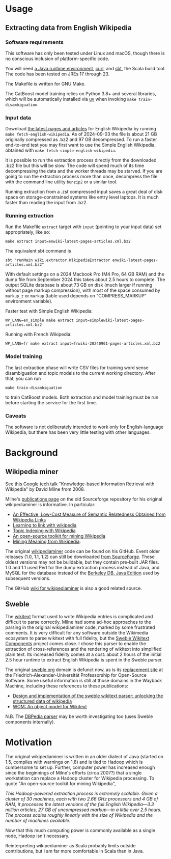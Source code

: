 # Usage

## Extracting data from English Wikipedia

### Software requirements

This software has only been tested under Linux and macOS, though there is no conscious inclusion of platform-specific
code.

You will need [a Java runtime environment](https://sdkman.io/), [curl](https://curl.se/), and [sbt](https://www.scala-sbt.org/1.x/docs/Setup.html),
the Scala build tool. The code has been tested on JREs 17 through 23.

The Makefile is written for GNU Make.

The CatBoost model training relies on Python 3.8+ and several libraries, which will be automatically installed via
[uv](https://github.com/astral-sh/uv) when invoking `make train-disambiguation`.

### Input data

Download [the latest pages and articles](https://dumps.wikimedia.org/enwiki/latest/enwiki-latest-pages-articles.xml.bz2)
for English Wikipedia by running `make fetch-english-wikipedia`. As of 2024-09-03 the file is about 21 GB originally
compressed as .bz2 and 97 GB decompressed. To run a faster end-to-end test you may first want to use the Simple English
Wikipedia, obtained with `make fetch-simple-english-wikipedia`.

It is possible to run the extraction process directly from the downloaded .bz2 file but this will be slow. The
code will spend much of its time decompressing the data and the worker threads may be starved. If you are going to run
the extraction process more than once, decompress the file with the command line utility `bunzip2` or a similar tool.

Running extraction from a .zst compressed input saves a great deal of disk space on storage-constrained systems like
entry level laptops. It is much faster than reading the input from .bz2.

### Running extraction
Run the Makefile `extract` target with `input` (pointing to your input data) set appropriately, like so:

```
make extract input=enwiki-latest-pages-articles.xml.bz2
```

The equivalent sbt command is
```
sbt "runMain wiki.extractor.WikipediaExtractor enwiki-latest-pages-articles.xml.bz2"
```

With default settings on a 2024 Macbook Pro (M4 Pro, 64 GB RAM) and the dump file from September
2024 this takes about 2.5 hours to complete. The output SQLite database is about 73 GB on disk (much larger if running
without page markup compression), with most of the space consumed by `markup_z` or `markup` (table used
depends on "COMPRESS_MARKUP" environment variable).

Faster test with Simple English Wikipedia:

```
WP_LANG=en_simple make extract input=simplewiki-latest-pages-articles.xml.bz2
```

Running with French Wikipedia:

```
WP_LANG=fr make extract input=frwiki-20240901-pages-articles.xml.bz2
```

### Model training
The last extraction phase will write CSV files for training word sense disambiguation and topic models to the current
working directory. After that, you can run

```
make train-disambiguation
```

to train CatBoost models. Both extraction and model training must be run before starting the service for the first time.

### Caveats

The software is not deliberately intended to work only for English-language Wikipedia, but there has been very little
testing with other languages.

# Background

## Wikipedia miner
See [this Google tech talk](https://www.youtube.com/watch?v=NFCZuzA4cFc) "Knowledge-based Information Retrieval with
Wikipedia" by David Milne from 2008.

Milne's [publications page](https://wikipedia-miner.sourceforge.net/publications.htm) on the old Sourceforge
repository for his original wikipediaminer is informative. In particular:
- [An Effective, Low-Cost Measure of Semantic Relatedness Obtained from Wikipedia Links](https://citeseerx.ist.psu.edu/document?repid=rep1&type=pdf&doi=8d1eda296fcb4ecb4835248e3ab987b453bb7979)
- [Learning to link with wikipedia](https://dl.acm.org/doi/10.1145/1458082.1458150)
- [Topic Indexing with Wikipedia](https://cdn.aaai.org/Workshops/2008/WS-08-15/WS08-15-004.pdf)
- [An open-source toolkit for mining Wikipedia](https://www.sciencedirect.com/science/article/pii/S000437021200077X)
- [Mining Meaning from Wikipedia](https://arxiv.org/abs/0809.4530).

The original [wikipediaminer](https://github.com/dnmilne/wikipediaminer) code can be found on his GitHub. Event older
releases (1.0, 1.1, 1.2) can still be downloaded
[from SourceForge](https://sourceforge.net/projects/wikipedia-miner/files/wikipedia-miner/). These oldest versions may
not be buildable, but they contain pre-built JAR files. 1.0 and 1.1 used Perl for the dump extraction process instead
of Java, and MySQL for the database instead of the [Berkeley DB, Java Edition](https://github.com/berkeleydb/je)
used by subsequent versions.

The GitHub [wiki for wikipediaminer](https://github.com/dnmilne/wikipediaminer/wiki) is also a good related source.

## Sweble

The [wikitext](https://en.wikipedia.org/wiki/Help:Wikitext) format used to write Wikipedia entries is complicated and
difficult to parse correctly. Milne had some ad-hoc approaches to the parsing in the original wikipediaminer code,
marked by some frustrated comments. It is very difficult for any software outside the Wikimedia ecosystem to parse
wikitext with full fidelity, but the [Sweble Wikitext Components](https://github.com/sweble/sweble-wikitext) project
comes close. I chose this parser to enable the extraction of cross-references and the rendering of wikitext into
simplified plain text. Its increased fidelity comes at a cost: about 2 hours of the initial 2.5 hour runtime to extract
English Wikipedia is spent in the Sweble parser.

The original [sweble.org](http://sweble.org) domain is defunct now, as is its
[replacement site](https://osr.cs.fau.de/software/sweble-wikitext/) at the Friedrich-Alexander-Universität Professorship
for Open-Source Software. Some useful information is still at those domains in the Wayback Machine, including these
references to these publications:

- [Design and implementation of the sweble wikitext parser: unlocking the structured data of wikipedia](https://opensym.org/ws2011/_media/proceedings%253Ap72-dohrn.pdf)
- [WOM: An object model for Wikitext](https://dirkriehle.com/wp-content/uploads/2011/07/wom-tr.pdf)

N.B. The [DBPedia parser](https://web.archive.org/web/20160424045430/http://oldwiki.dbpedia.org/DeveloperDocumentation/WikiParser)
may be worth investigating too (uses Sweble components internally).

# Motivation
The original wikipediaminer is written in an older dialect of Java (started on 1.5, compiles with warnings on
1.8) and is tied to Hadoop which is cumbersome to set up. Further, computer power has increased enough since the
beginnings of Milne's efforts (circa 2007?) that a single workstation can replace a Hadoop cluster for Wikipedia
processing. To quote "An open-source toolkit for mining Wikipedia",

*This Hadoop-powered extraction process is extremely scalable. Given a cluster of 30 machines, each with two 2.66 GHz
processors and 4 GB of RAM, it processes the latest versions of the full English Wikipedia—3.3 million articles, 27 GB of
uncompressed markup—in a little over 2.5 hours. The process scales roughly linearly with the size of Wikipedia and the
number of machines available.*

Now that this much computing power is commonly available as a single node, Hadoop isn't necessary.

Reinterpreting wikipediaminer as Scala probably limits outside contributions, but I am far more comfortable in Scala
than in Java.
